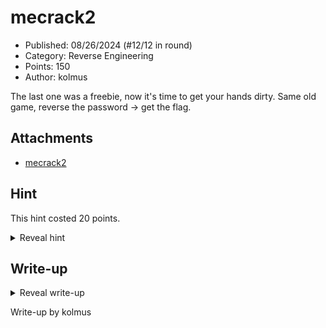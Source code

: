 # mecrack2

- Published: 08/26/2024 (#12/12 in round)
- Category: Reverse Engineering
- Points: 150
- Author: kolmus

The last one was a freebie, now it's time to get your hands dirty. Same old game, reverse the password -> get the flag.

## Attachments

- [mecrack2](mecrack2)

## Hint

This hint costed 20 points.

<details>
<summary>Reveal hint</summary>

dynamic analysis might be easier than static analysis for this one. try running the binary in a debugger and see what it does with your input. taking notes on the stack layout might be helpful too. reverse engineering is tedious ...
if you're having trouble debugging, that's because I stripped the binary. google ...

</details>

## Write-up

<details>
<summary>Reveal write-up</summary>

(Note: this challenge can be solved much more easily using angr or similar tools. At the time of writing, I was not familiar with angr ...)

Looking at some decompiled code while analyzing the binary dynamically with a debugger, here is how you could go about deconstructing what is happening in the binary:

```c
    rsp -= 0x100000 // allocates a big stack frame, this messes with some decompilers

    write(1, "Enter the password: ", 21)

    clear 16 bytes on the stack (this puts a null qword behind the input)

    read(0, rsp, 8) // read 8 bytes from stdin into rsp

    rsi = &"n\0u\0h\0 \0u\0h\0!\0!\0" // nuh uh!! with null bytes between each character (from .data section)
    
    // put those bytes into rax and rbx
    rax = *(uint64_t *)rsi // rax = 0x002000680075006e
    rbx = *(uint64_t *)(rsi + 8) // rbx = 0x0021002100680075

    input = *(uint64_t *)rsp

    // this behavior can be observed in gdb. essentially, it's interleaving the bytes of the input with the empty nuh uh!! bytes, one byte at a time in random order.
    rax = rax | (input[0] << 0x08) // rax = 0x002000680075 01 6e where 01 is the first byte of the input (input[0])
    rbx = rbx | (input[4] << 0x38) // rbx = 0x 05 21002100680075 where 05 is the fifth byte of the input (input[4])
    rax = rax | (input[2] << 0x28) // rax = 0x0020 03 680075016e
    rbx = rbx | (input[5] << 0x28) // rbx = 0x0521 06 2100680075
    rbx = rbx | (input[7] << 0x08) // rbx = 0x052100210668 08 75
    rax = rax | (input[3] << 0x38) // rax = 0x 04 2003680075016e
    rbx = rbx | (input[6] << 0x18) // rbx = 0x05210621 07 680875
    rax = rax | (input[1] << 0x18) // rax = 0x04200368 02 75016e
    
    // at this point, here is what rax and rbx look like:
    // rax = 0x04 20 03 68 02 75 01 6e
    // rbx = 0x05 21 06 21 07 68 08 75
    
    push rax and rbx
    clear rcx and rdx

    // here is how the data on the stack is laid out:
    /*
    rsp[0] = 0x75
    rsp[1] = input[7]
    rsp[2] = 0x68
    rsp[3] = input[6]
    rsp[4] = 0x21
    rsp[5] = input[5]
    rsp[6] = 0x21
    rsp[7] = input[4]
    rsp[8] = 0x6e
    rsp[9] = input[0]
    rsp[10] = 0x75
    rsp[11] = input[1]
    rsp[12] = 0x68
    rsp[13] = input[2]
    rsp[14] = 0x20
    rsp[15] = input[3]
    */

    // now follow some checks that are done on the input. if any of these fail, the program will print "Incorrect!" and exit.
    // using the information above, we can deduce the values of the input that will pass these checks.
    if ((*(uint8_t *))(rsp[2] - rsp[5]) != rsp[4]) goto FAILURE // 0x68 - input[5] != 0x21
    // so input[5] must be 0x47
    if ((*(uint8_t *))(rsp[8] + rsp[9]) != rsp[2]) goto FAILURE // 0x6e + input[0] != 0x68
    // so input[0] must be 0xfa (0x6e + 0xfa = 0x168, but only the lower byte is checked)
    if ((*(uint8_t *))(rsp[4] - rsp[11]) != rsp[0]) goto FAILURE // 0x21 - input[1] != 0x75
    // so input[1] must be 0xac
    if ((*(uint8_t *))(rsp[6] + rsp[3]) != rsp[12]) goto FAILURE // 0x21 + input[6] != 0x68
    // so input[6] must be 0x47
    if ((*(uint8_t *))(rsp[14] + rsp[13]) != rsp[6]) goto FAILURE // 0x20 + input[2] != 0x21
    // so input[2] must be 0x01
    if ((*(uint8_t *))(rsp[10] + rsp[15]) != rsp[14]) goto FAILURE // 0x75 + input[3] != 0x0d
    // so input[3] must be 0xab
    if ((*(uint8_t *))(rsp[12] + rsp[7]) != rsp[10]) goto FAILURE // 0x68 + input[4] != 0x75
    // so input[4] must be 0x0d
    if ((*(uint8_t *))(rsp[0] + rsp[1]) != rsp[8]) goto FAILURE // 0x75 + input[7] != 0x6e
    // so input[7] must be 0xf9

    // now in proper order:
    // password/input = \xfa\xac\x01\xab\x0d\x47\x47\xf9
    // inputting those bytes into the program will pass all the checks and print the flag.
    // echo -e -n "\xfa\xac\x01\xab\x0d\x47\x47\xf9" | ./mecrack2

    // now we have the following values in rax and rbx:
    // rax: 0x ab 20 01 68 ac 75 fa 6e
    // rbx: 0x 0d 21 47 21 47 68 f9 75

    xor rax, rbx // 0xa6014649eb1d031b
    mov rcx, 0x93320f22a8297158 // xor of rax, rbx and the flag
    xor rax, rcx // 0x3533496b43347243 (Cr4CkI35)
    push rax

    write(1, "Correct! The flag is: csd{", 27)
    write(1, rsp, 8)
    write(1, "}\n", 3)

    goto EXIT

    FAILURE:
        write(1, "Incorrect!\n", 12)

    EXIT:
        add rsp, 0x100000 // deallocate the stack frame
        exit(0)
```

now wasn't that fun? you're not ready for mecrack3 ...

Flag: ```csd{Cr4CkI35}```

</details>

Write-up by kolmus
